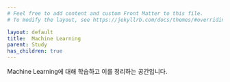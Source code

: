 ```yaml
---
# Feel free to add content and custom Front Matter to this file.
# To modify the layout, see https://jekyllrb.com/docs/themes/#overriding-theme-defaults

layout: default
title:  Machine Learning
parent: Study
has_children: true
---
```

Machine Learning에 대해 학습하고 이를 정리하는 공간입니다.